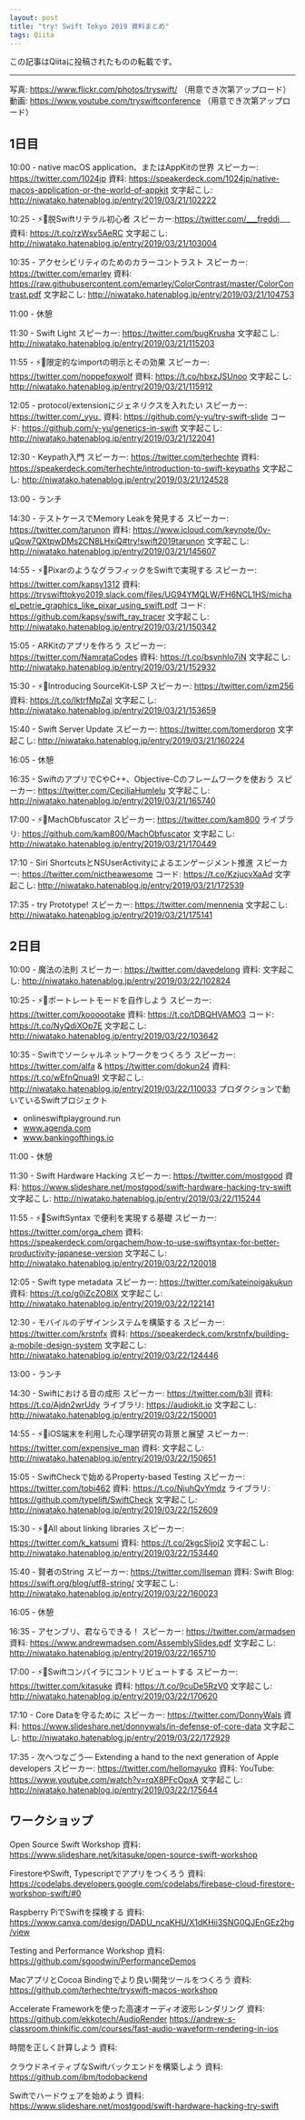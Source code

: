 ```yaml
---
layout: post
title: "try! Swift Tokyo 2019 資料まとめ"
tags: Qiita
---
```

この記事はQiitaに投稿されたものの転載です。

---
写真: https://www.flickr.com/photos/tryswift/ （用意でき次第アップロード）
動画: https://www.youtube.com/tryswiftconference （用意でき次第アップロード）

## 1日目

10:00 - native macOS application、またはAppKitの世界
スピーカー: https://twitter.com/1024jp
資料: https://speakerdeck.com/1024jp/native-macos-application-or-the-world-of-appkit
文字起こし: http://niwatako.hatenablog.jp/entry/2019/03/21/102222

10:25 - ⚡️🎤脱Swiftリテラル初心者
スピーカー:https://twitter.com/___freddi___
資料: https://t.co/rzWsv5AeRC
文字起こし:  http://niwatako.hatenablog.jp/entry/2019/03/21/103004

10:35 - アクセシビリティのためのカラーコントラスト
スピーカー: https://twitter.com/emarley
資料: https://raw.githubusercontent.com/emarley/ColorContrast/master/ColorContrast.pdf
文字起こし: http://niwatako.hatenablog.jp/entry/2019/03/21/104753

11:00 -  休憩

11:30 - Swift Light
スピーカー: https://twitter.com/bugKrusha
文字起こし: http://niwatako.hatenablog.jp/entry/2019/03/21/115203

11:55 - ⚡️🎤限定的なimportの明示とその効果
スピーカー: https://twitter.com/noppefoxwolf
資料: https://t.co/hbxzJSUnoo
文字起こし: http://niwatako.hatenablog.jp/entry/2019/03/21/115912

12:05 - protocol/extensionにジェネリクスを入れたい
スピーカー: https://twitter.com/_yyu_
資料: https://github.com/y-yu/try-swift-slide
コード: https://github.com/y-yu/generics-in-swift
文字起こし: http://niwatako.hatenablog.jp/entry/2019/03/21/122041

12:30 - Keypath入門
スピーカー: https://twitter.com/terhechte
資料: https://speakerdeck.com/terhechte/introduction-to-swift-keypaths
文字起こし: http://niwatako.hatenablog.jp/entry/2019/03/21/124528

13:00 -  ランチ

14:30 - テストケースでMemory Leakを発見する
スピーカー: https://twitter.com/tarunon
資料: https://www.icloud.com/keynote/0v-uQow7QXtpwDMs2CN8LHxiQ#try!swift2019tarunon
文字起こし: http://niwatako.hatenablog.jp/entry/2019/03/21/145607

14:55 - ⚡️🎤PixarのようなグラフィックをSwiftで実現する
スピーカー: https://twitter.com/kapsy1312
資料: https://tryswifttokyo2019.slack.com/files/UG94YMQLW/FH6NCL1HS/michael_petrie_graphics_like_pixar_using_swift.pdf
コード: https://github.com/kapsy/swift_ray_tracer
文字起こし: http://niwatako.hatenablog.jp/entry/2019/03/21/150342 

15:05 - ARKitのアプリを作ろう
スピーカー: https://twitter.com/NamrataCodes
資料: https://t.co/bsynhIo7iN
文字起こし: http://niwatako.hatenablog.jp/entry/2019/03/21/152932

15:30 - ⚡️🎤Introducing SourceKit-LSP
スピーカー: https://twitter.com/izm256
資料: https://t.co/lktrfMpZal
文字起こし: http://niwatako.hatenablog.jp/entry/2019/03/21/153659

15:40 - Swift Server Update
スピーカー: https://twitter.com/tomerdoron
文字起こし: http://niwatako.hatenablog.jp/entry/2019/03/21/160224

16:05 -  休憩

16:35 - SwiftのアプリでCやC++、Objective-Cのフレームワークを使おう
スピーカー: https://twitter.com/CeciliaHumlelu
文字起こし: http://niwatako.hatenablog.jp/entry/2019/03/21/165740

17:00 - ⚡️🎤MachObfuscator
スピーカー: https://twitter.com/kam800
ライブラリ: https://github.com/kam800/MachObfuscator
文字起こし: http://niwatako.hatenablog.jp/entry/2019/03/21/170449

17:10 - Siri ShortcutsとNSUserActivityによるエンゲージメント推進
スピーカー: https://twitter.com/nictheawesome
コード: https://t.co/KzjucvXaAd
文字起こし: http://niwatako.hatenablog.jp/entry/2019/03/21/172539

17:35 - try Prototype!
スピーカー: https://twitter.com/mennenia
文字起こし: http://niwatako.hatenablog.jp/entry/2019/03/21/175141



## 2日目

10:00 - 魔法の法則
スピーカー: https://twitter.com/davedelong
資料: 
文字起こし: http://niwatako.hatenablog.jp/entry/2019/03/22/102824

10:25 - ⚡️🎤ポートレートモードを自作しよう
スピーカー: https://twitter.com/koooootake
資料: https://t.co/tDBQHVAMO3
コード: https://t.co/NyQdiXOp7E
文字起こし: http://niwatako.hatenablog.jp/entry/2019/03/22/103642

10:35 - Swiftでソーシャルネットワークをつくろう
スピーカー: https://twitter.com/alfa & https://twitter.com/dokun24
資料: https://t.co/wEfnQnua9I
文字起こし: http://niwatako.hatenablog.jp/entry/2019/03/22/110033
プロダクションで動いているSwiftプロジェクト
- onlineswiftplayground.run
- www.agenda.com
- www.bankingofthings.io

11:00 -  休憩

11:30 - Swift Hardware Hacking
スピーカー: https://twitter.com/mostgood
資料: https://www.slideshare.net/mostgood/swift-hardware-hacking-try-swift
文字起こし: http://niwatako.hatenablog.jp/entry/2019/03/22/115244

11:55 - ⚡️🎤SwiftSyntax で便利を実現する基礎
スピーカー: https://twitter.com/orga_chem
資料: https://speakerdeck.com/orgachem/how-to-use-swiftsyntax-for-better-productivity-japanese-version
文字起こし: http://niwatako.hatenablog.jp/entry/2019/03/22/120018

12:05 - Swift type metadata
スピーカー: https://twitter.com/kateinoigakukun
資料: https://t.co/g0iZcZO8lX
文字起こし: http://niwatako.hatenablog.jp/entry/2019/03/22/122141

12:30 - モバイルのデザインシステムを構築する
スピーカー: https://twitter.com/krstnfx
資料: https://speakerdeck.com/krstnfx/building-a-mobile-design-system
文字起こし: http://niwatako.hatenablog.jp/entry/2019/03/22/124446

13:00 -  ランチ

14:30 - Swiftにおける音の成形
スピーカー: https://twitter.com/b3ll
資料: https://t.co/Ajdn2wrUdy
ライブラリ: https://audiokit.io
文字起こし: http://niwatako.hatenablog.jp/entry/2019/03/22/150001

14:55 - ⚡️🎤iOS端末を利用した心理学研究の背景と展望
スピーカー: https://twitter.com/expensive_man
資料: 
文字起こし: http://niwatako.hatenablog.jp/entry/2019/03/22/150651

15:05 - SwiftCheckで始めるProperty-based Testing
スピーカー: https://twitter.com/tobi462
資料: https://t.co/NjuhQvYmdz
ライブラリ: https://github.com/typelift/SwiftCheck
文字起こし: http://niwatako.hatenablog.jp/entry/2019/03/22/152609

15:30 - ⚡️🎤All about linking libraries
スピーカー: https://twitter.com/k_katsumi
資料: https://t.co/2kgcSljoj2
文字起こし: http://niwatako.hatenablog.jp/entry/2019/03/22/153440

15:40 - 賢者のString
スピーカー: https://twitter.com/Ilseman
資料: 
Swift Blog: https://swift.org/blog/utf8-string/
文字起こし: http://niwatako.hatenablog.jp/entry/2019/03/22/160023

16:05 -  休憩

16:35 - アセンブリ、君ならできる！
スピーカー: https://twitter.com/armadsen
資料: https://www.andrewmadsen.com/AssemblySlides.pdf
文字起こし: http://niwatako.hatenablog.jp/entry/2019/03/22/165710

17:00 - ⚡️🎤Swiftコンパイラにコントリビュートする
スピーカー: https://twitter.com/kitasuke
資料: https://t.co/9cuDe5RzV0
文字起こし: http://niwatako.hatenablog.jp/entry/2019/03/22/170620

17:10 - Core Dataを守るために
スピーカー: https://twitter.com/DonnyWals
資料: https://www.slideshare.net/donnywals/in-defense-of-core-data
文字起こし: http://niwatako.hatenablog.jp/entry/2019/03/22/172929

17:35 - 次へつなごう— Extending a hand to the next generation of Apple developers
スピーカー: https://twitter.com/hellomayuko
資料: 
YouTube: https://www.youtube.com/watch?v=rqX8PFcOpxA
文字起こし: http://niwatako.hatenablog.jp/entry/2019/03/22/175644

## ワークショップ
Open Source Swift Workshop
資料: https://www.slideshare.net/kitasuke/open-source-swift-workshop

FirestoreやSwift, Typescriptでアプリをつくろう
資料: https://codelabs.developers.google.com/codelabs/firebase-cloud-firestore-workshop-swift/#0

Raspberry PiでSwiftを探検する
資料: https://www.canva.com/design/DADU_ncaKHU/X1dKHii3SNG0QJEnGEz2hg/view

Testing and Performance Workshop
資料: https://github.com/sgoodwin/PerformanceDemos

MacアプリとCocoa Bindingでより良い開発ツールをつくろう
資料: https://github.com/terhechte/tryswift-macos-workshop

Accelerate Frameworkを使った高速オーディオ波形レンダリング
資料: https://github.com/ekkotech/AudioRender
https://andrew-s-classroom.thinkific.com/courses/fast-audio-waveform-rendering-in-ios

時間を正しく計算しよう
資料: 

クラウドネイティブなSwiftバックエンドを構築しよう
資料: https://github.com/ibm/todobackend

Swiftでハードウェアを始めよう
資料: https://www.slideshare.net/mostgood/swift-hardware-hacking-try-swift

